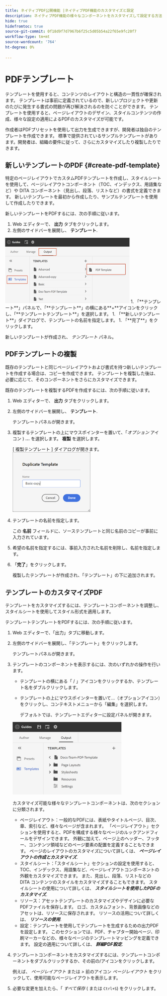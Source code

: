 ```yaml
---
title: ネイティブPDF公開機能 |ネイティブPDF機能のカスタマイズと設定
description: ネイティブPDF機能の様々なコンポーネントをカスタマイズして設定する方法を説明します。
hide: true
hidefromtoc: true
source-git-commit: 0f18d9f7d7967b6f25c5d05b54a22f65e9fc20f7
workflow-type: tm+mt
source-wordcount: '764'
ht-degree: 0%

---
```


# PDFテンプレート

テンプレートを使用すると、コンテンツのレイアウトと構造の一貫性が確保されます。 テンプレートは事前に定義されているので、新しいプロジェクトや更新のたびに発生する書式の問題が再び解決されるのを防ぐことができます。 テンプレートを使用すると、ページレイアウトのデザイン、スタイルコンテンツの作成、様々な設定の適用によるPDFのカスタマイズが可能です。

作成者はPDFプリセットを使用して出力を生成できますが、開発者は独自のテンプレートを作成できます。 標準で提供されているサンプルテンプレートがあります。開発者は、組織の要件に従って、さらにカスタマイズしたり複製したりできます。


## 新しいテンプレートのPDF {#create-pdf-template}

特定のページレイアウトでカスタムPDFテンプレートを作成し、スタイルシートを使用して、ページレイアウトコンポーネント（TOC、インデックス、用語集など）や DITA コンポーネント（見出し、段落、リストなど）の書式を定義できます。 新しいテンプレートを最初から作成したり、サンプルテンプレートを使用して作成したりできます。

新しいテンプレートをPDFするには、次の手順に従います。
1. Web エディターで、 **出力** タブをクリックします。
1. 左側のサイドバーを展開し、 **テンプレート**.
<img src="assets/create-pdf-template.png" alt="PDFテンプレートを作成" width="400">
1. 「**テンプレート**」パネルで、「**テンプレート**」の横にある**+**アイコンをクリックし、「**テンプレートテンプレート**」を選択します。
1. 「**新しいテンプレート**」ダイアログで、テンプレートの名前を指定します。
1. 「**完了**」をクリックします。

新しいテンプレートが作成され、 *テンプレート* パネル。

## PDFテンプレートの複製

既存のテンプレートと同じページレイアウトおよび書式を持つ新しいテンプレートを作成する場合は、コピーを作成できます。 テンプレートを複製した後は、必要に応じて、そのコンポーネントをさらにカスタマイズできます。

既存のテンプレートを複製するPDFを作成するには、次の手順に従います。
1. Web エディターで、 **出力** タブをクリックします。
1. 左側のサイドバーを展開し、 **テンプレート**.

   テンプレートパネルが開きます。
1. 複製するテンプレートの上にマウスポインターを置いて、「*オプション* アイコン ) **...** を選択します。 **複製** を選択します。

   [ 複製テンプレート ] ダイアログが開きます。\
   <img src="assets/duplicate-template.png" alt="重複PDFテンプレート" width="250">
1. テンプレートの名前を指定します。

   この **名前** フィールドに、ソーステンプレートと同じ名前のコピーが事前に入力されています。

1. 希望の名前を指定するには、事前入力された名前を削除し、名前を指定します。
1. 「**完了**」をクリックします。

   複製したテンプレートが作成され、「テンプレート」の下に追加されます。

## テンプレートのカスタマイズPDF

テンプレートをカスタマイズするには、テンプレートコンポーネントを調整し、スタイルシートを使用してスタイル形式を適用します。

テンプレートテンプレートをPDFするには、次の手順に従います。
1. Web エディターで、「出力」タブに移動します。
1. 左側のサイドバーを展開し、「テンプレート」をクリックします。

   テンプレートパネルが開きます。
1. テンプレートのコンポーネントを表示するには、次のいずれかの操作を行います。

   * テンプレートの横にある「 / 」アイコンをクリックするか、テンプレート名をダブルクリックします。
   * テンプレートの上にマウスポインターを置いて…（オプションアイコン）をクリックし、コンテキストメニューから「編集」を選択します。

      デフォルトでは、テンプレートエディターに設定パネルが開きます。
   <img src="assets/customize-pdf-template.png" alt="テンプレートのPDF" width="350">

   カスタマイズ可能な様々なテンプレートコンポーネントは、次のセクションに分類されます。
   * ページレイアウト：一般的なPDFには、表紙やタイトルページ、目次、章、索引など、様々なページが含まれます。 「ページレイアウト」セクションを使用すると、PDFを構成する様々なページのルックアンドフィールをデザインできます。 外観に加えて、ページ上のヘッダー、フッター、コンテンツ領域などのページ要素の配置を定義することもできます。 ページのレイアウトのカスタマイズについて詳しくは、 ***ページレイアウトの作成とカスタマイズ***.
   * スタイルシート：「スタイルシート」セクションの設定を使用すると、TOC、インデックス、用語集など、ページレイアウトコンポーネントの外観をカスタマイズできます。 また、見出し、段落、リストなどの DITA コンテンツのスタイルをカスタマイズすることもできます。 スタイルシートの使用について詳しくは、 ***スタイルシートを使用したPDFのカスタマイズ***.
   * リソース：アセットテンプレートのカスタマイズやデザインに必要なPDFファイルを保存します。 ロゴ、カスタムフォント、背景画像などのアセットは、リソースに保存されます。 リソースの活用について詳しくは、 ***リソースの使用***.
   * 設定：テンプレートを使用してテンプレートを生成するための出力PDFを設定します。 このセクションでは、PDF、チャプター開始ページ、印刷マーカーなどの、様々なページのテンプレートマッピングを定義できます。 設定の適用について詳しくは、 ***詳細PDF設定***.
1. テンプレートコンポーネントをカスタマイズするには、テンプレートコンポーネントをダブルクリックするか、その前の/アイコンをクリックします。

   例えば、 *ページレイアウト* または *>* 前のアイコン *ページレイアウト* をクリックして、使用可能なページレイアウトを表示します。
1. 必要な変更を加えたら、「 *すべて保存* ( または `Ctrl+S`) をクリックします。


